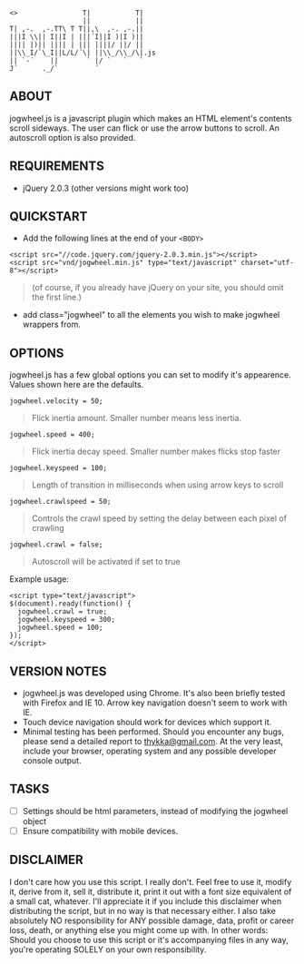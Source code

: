 ```
<>                T|           T|
                  ||           ||
T| ,-.  ,-.TT\ T T||,\  ,-. ,-.||
|||I \\|| I||I | |||´I||I )|I )||
|||| |)|| |||| | ||| ||||/ ||/ ||
||\\_I/`\_I||L/L/´\| ||\\_/\\_/\|.js
|| `-´    ||       ` |/ `   `   `
J´      ._/`         ´
```

ABOUT
-----

jogwheel.js is a javascript plugin which makes an HTML element's contents scroll sideways. The user can flick or use the arrow buttons to scroll. An autoscroll option is also provided.


REQUIREMENTS
------------

- jQuery 2.0.3 (other versions might work too)


QUICKSTART
----------

- Add the following lines at the end of your ```<BODY>```

```
<script src="//code.jquery.com/jquery-2.0.3.min.js"></script>
<script src="vnd/jogwheel.min.js" type="text/javascript" charset="utf-8"></script>
```
> (of course, if you already have jQuery on your site, you should omit the first line.)

- add class="jogwheel" to all the elements you wish to make jogwheel wrappers from.


OPTIONS
-------

jogwheel.js has a few global options you can set to modify it's appearence. Values shown here are the defaults.
```
jogwheel.velocity = 50;
```
> Flick inertia amount. Smaller number means less inertia.

```
jogwheel.speed = 400;
```
> Flick inertia decay speed. Smaller number makes flicks stop faster

```
jogwheel.keyspeed = 100;
```
> Length of transition in milliseconds when using arrow keys to scroll

```
jogwheel.crawlspeed = 50;
```
> Controls the crawl speed by setting the delay between each pixel of crawling

```
jogwheel.crawl = false;
```
> Autoscroll will be activated if set to true

Example usage:
```
<script type="text/javascript">
$(document).ready(function() {
  jogwheel.crawl = true;
  jogwheel.keyspeed = 300;
  jogwheel.speed = 100;
});
</script>
```

VERSION NOTES
-------------

- jogwheel.js was developed using Chrome. It's also been briefly tested with Firefox and IE 10. Arrow key navigation doesn't seem to work with IE.
- Touch device navigation should work for devices which support it.
- Minimal testing has been performed. Should you encounter any bugs, please send a detailed report to thykka@gmail.com. At the very least, include your browser, operating system and any possible developer console output.

TASKS
-----
- [ ] Settings should be html parameters, instead of modifying the jogwheel object
- [ ] Ensure compatibility with mobile devices.

DISCLAIMER
----------

I don't care how you use this script. I really don't. Feel free to use it, modify it, derive from it, sell it, distribute it, print it out with a font size equivalent of a small cat, whatever. I'll appreciate it if you include this disclaimer when distributing the script, but in no way is that necessary either. I also take absolutely NO responsibility for ANY possible damage, data, profit or career loss, death, or anything else you might come up with. In other words: Should you choose to use this script or it's accompanying files in any way, you're operating SOLELY on your own responsibility.